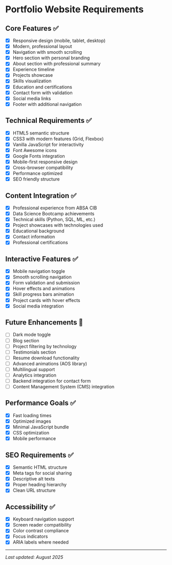 # Portfolio Website Requirements

## Core Features ✅
- [x] Responsive design (mobile, tablet, desktop)
- [x] Modern, professional layout
- [x] Navigation with smooth scrolling
- [x] Hero section with personal branding
- [x] About section with professional summary
- [x] Experience timeline
- [x] Projects showcase
- [x] Skills visualization
- [x] Education and certifications
- [x] Contact form with validation
- [x] Social media links
- [x] Footer with additional navigation

## Technical Requirements ✅
- [x] HTML5 semantic structure
- [x] CSS3 with modern features (Grid, Flexbox)
- [x] Vanilla JavaScript for interactivity
- [x] Font Awesome icons
- [x] Google Fonts integration
- [x] Mobile-first responsive design
- [x] Cross-browser compatibility
- [x] Performance optimized
- [x] SEO friendly structure

## Content Integration ✅
- [x] Professional experience from ABSA CIB
- [x] Data Science Bootcamp achievements
- [x] Technical skills (Python, SQL, ML, etc.)
- [x] Project showcases with technologies used
- [x] Educational background
- [x] Contact information
- [x] Professional certifications

## Interactive Features ✅
- [x] Mobile navigation toggle
- [x] Smooth scrolling navigation
- [x] Form validation and submission
- [x] Hover effects and animations
- [x] Skill progress bars animation
- [x] Project cards with hover effects
- [x] Social media integration

## Future Enhancements 🔄
- [ ] Dark mode toggle
- [ ] Blog section
- [ ] Project filtering by technology
- [ ] Testimonials section
- [ ] Resume download functionality
- [ ] Advanced animations (AOS library)
- [ ] Multilingual support
- [ ] Analytics integration
- [ ] Backend integration for contact form
- [ ] Content Management System (CMS) integration

## Performance Goals ✅
- [x] Fast loading times
- [x] Optimized images
- [x] Minimal JavaScript bundle
- [x] CSS optimization
- [x] Mobile performance

## SEO Requirements ✅
- [x] Semantic HTML structure
- [x] Meta tags for social sharing
- [x] Descriptive alt texts
- [x] Proper heading hierarchy
- [x] Clean URL structure

## Accessibility ✅
- [x] Keyboard navigation support
- [x] Screen reader compatibility
- [x] Color contrast compliance
- [x] Focus indicators
- [x] ARIA labels where needed

---

*Last updated: August 2025*